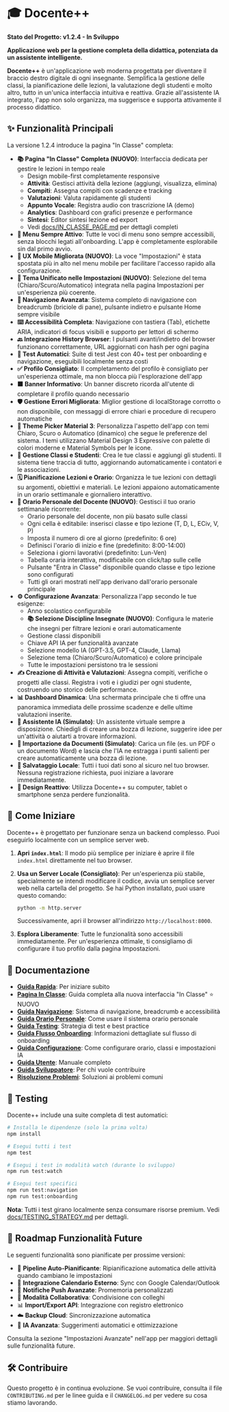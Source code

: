 # 🎓 Docente++

**Stato del Progetto: v1.2.4 - In Sviluppo**

**Applicazione web per la gestione completa della didattica, potenziata da un assistente intelligente.**

**Docente++** è un'applicazione web moderna progettata per diventare il braccio destro digitale di ogni insegnante. Semplifica la gestione delle classi, la pianificazione delle lezioni, la valutazione degli studenti e molto altro, tutto in un'unica interfaccia intuitiva e reattiva. Grazie all'assistente IA  integrato, l'app non solo organizza, ma suggerisce e supporta attivamente il processo didattico.

## ✨ Funzionalità Principali

La versione 1.2.4 introduce la pagina "In Classe" completa:

- **📚 Pagina "In Classe" Completa (NUOVO)**: Interfaccia dedicata per gestire le lezioni in tempo reale
  - Design mobile-first completamente responsive
  - **Attività**: Gestisci attività della lezione (aggiungi, visualizza, elimina)
  - **Compiti**: Assegna compiti con scadenze e tracking
  - **Valutazioni**: Valuta rapidamente gli studenti
  - **Appunto Vocale**: Registra audio con trascrizione IA (demo)
  - **Analytics**: Dashboard con grafici presenze e performance
  - **Sintesi**: Editor sintesi lezione ed export
  - Vedi [docs/IN_CLASSE_PAGE.md](docs/IN_CLASSE_PAGE.md) per dettagli completi
- **🎯 Menu Sempre Attivo**: Tutte le voci di menu sono sempre accessibili, senza blocchi legati all'onboarding. L'app è completamente esplorabile sin dal primo avvio.
- **📱 UX Mobile Migliorata (NUOVO)**: La voce "Impostazioni" è stata spostata più in alto nel menu mobile per facilitare l'accesso rapido alla configurazione.
- **🎨 Tema Unificato nelle Impostazioni (NUOVO)**: Selezione del tema (Chiaro/Scuro/Automatico) integrata nella pagina Impostazioni per un'esperienza più coerente.
- **🧭 Navigazione Avanzata**: Sistema completo di navigazione con breadcrumb (briciole di pane), pulsante indietro e pulsante Home sempre visibile
- **⌨️ Accessibilità Completa**: Navigazione con tastiera (Tab), etichette ARIA, indicatori di focus visibili e supporto per lettori di schermo
- **🔙 Integrazione History Browser**: I pulsanti avanti/indietro del browser funzionano correttamente, URL aggiornati con hash per ogni pagina
- **🧪 Test Automatici**: Suite di test Jest con 40+ test per onboarding e navigazione, eseguibili localmente senza costi
- **✅ Profilo Consigliato**: Il completamento del profilo è consigliato per un'esperienza ottimale, ma non blocca più l'esplorazione dell'app
- **🟧 Banner Informativo**: Un banner discreto ricorda all'utente di completare il profilo quando necessario
- **🛡️ Gestione Errori Migliorata**: Miglior gestione di localStorage corrotto o non disponibile, con messaggi di errore chiari e procedure di recupero automatiche
- **🎨 Theme Picker Material 3**: Personalizza l'aspetto dell'app con temi Chiaro, Scuro o Automatico (dinamico) che segue le preferenze del sistema. I temi utilizzano Material Design 3 Expressive con palette di colori moderne e Material Symbols per le icone.
- **🏫 Gestione Classi e Studenti**: Crea le tue classi e aggiungi gli studenti. Il sistema tiene traccia di tutto, aggiornando automaticamente i contatori e le associazioni.
- **🗓️ Pianificazione Lezioni e Orario**: Organizza le tue lezioni con dettagli su argomenti, obiettivi e materiali. Le lezioni appaiono automaticamente in un orario settimanale e giornaliero interattivo.
- **📅 Orario Personale del Docente (NUOVO)**: Gestisci il tuo orario settimanale ricorrente:
  - Orario personale del docente, non più basato sulle classi
  - Ogni cella è editabile: inserisci classe e tipo lezione (T, D, L, ECiv, V, P)
  - Imposta il numero di ore al giorno (predefinito: 6 ore)
  - Definisci l'orario di inizio e fine (predefinito: 8:00-14:00)
  - Seleziona i giorni lavorativi (predefinito: Lun-Ven)
  - Tabella oraria interattiva, modificabile con click/tap sulle celle
  - Pulsante "Entra in Classe" disponibile quando classe e tipo lezione sono configurati
  - Tutti gli orari mostrati nell'app derivano dall'orario personale principale
- **⚙️ Configurazione Avanzata**: Personalizza l'app secondo le tue esigenze:
  - Anno scolastico configurabile
  - **📚 Selezione Discipline Insegnate (NUOVO)**: Configura le materie che insegni per filtrare lezioni e orari automaticamente
  - Gestione classi disponibili
  - Chiave API IA per funzionalità avanzate
  - Selezione modello IA (GPT-3.5, GPT-4, Claude, Llama)
  - Selezione tema (Chiaro/Scuro/Automatico) e colore principale
  - Tutte le impostazioni persistono tra le sessioni
- **✍️ Creazione di Attività e Valutazioni**: Assegna compiti, verifiche o progetti alle classi. Registra i voti e i giudizi per ogni studente, costruendo uno storico delle performance.
- **📊 Dashboard Dinamica**: Una schermata principale che ti offre una panoramica immediata delle prossime scadenze e delle ultime valutazioni inserite.
- **🤖 Assistente IA (Simulato)**: Un assistente virtuale sempre a disposizione. Chiedigli di creare una bozza di lezione, suggerire idee per un'attività o aiutarti a trovare informazioni.
- **📄 Importazione da Documenti (Simulato)**: Carica un file (es. un PDF o un documento Word) e lascia che l'IA ne estragga i punti salienti per creare automaticamente una bozza di lezione.
- **💾 Salvataggio Locale**: Tutti i tuoi dati sono al sicuro nel tuo browser. Nessuna registrazione richiesta, puoi iniziare a lavorare immediatamente.
- **📱 Design Reattivo**: Utilizza Docente++ su computer, tablet o smartphone senza perdere funzionalità.

## 🚀 Come Iniziare

Docente++ è progettato per funzionare senza un backend complesso. Puoi eseguirlo localmente con un semplice server web.

1.  **Apri `index.html`**: Il modo più semplice per iniziare è aprire il file `index.html` direttamente nel tuo browser.
    
2.  **Usa un Server Locale (Consigliato)**: Per un'esperienza più stabile, specialmente se intendi modificare il codice, avvia un semplice server web nella cartella del progetto. Se hai Python installato, puoi usare questo comando:
    ```bash
    python -m http.server
    ```
    Successivamente, apri il browser all'indirizzo `http://localhost:8000`.

3.  **Esplora Liberamente**: Tutte le funzionalità sono accessibili immediatamente. Per un'esperienza ottimale, ti consigliamo di configurare il tuo profilo dalla pagina Impostazioni.

## 📖 Documentazione

- **[Guida Rapida](docs/QUICK_START.md)**: Per iniziare subito
- **[Pagina In Classe](docs/IN_CLASSE_PAGE.md)**: Guida completa alla nuova interfaccia "In Classe" ⭐ NUOVO
- **[Guida Navigazione](docs/NAVIGATION_GUIDE.md)**: Sistema di navigazione, breadcrumb e accessibilità
- **[Guida Orario Personale](docs/PERSONAL_SCHEDULE_GUIDE.md)**: Come usare il sistema orario personale
- **[Guida Testing](docs/TESTING_STRATEGY.md)**: Strategia di test e best practice
- **[Guida Flusso Onboarding](docs/ONBOARDING_FLOW_GUIDE.md)**: Informazioni dettagliate sul flusso di onboarding
- **[Guida Configurazione](docs/CONFIGURATION_GUIDE.md)**: Come configurare orario, classi e impostazioni IA
- **[Guida Utente](docs/user-guide.md)**: Manuale completo
- **[Guida Sviluppatore](docs/dev-guide.md)**: Per chi vuole contribuire
- **[Risoluzione Problemi](docs/TROUBLESHOOTING.md)**: Soluzioni ai problemi comuni

## 🧪 Testing

Docente++ include una suite completa di test automatici:

```bash
# Installa le dipendenze (solo la prima volta)
npm install

# Esegui tutti i test
npm test

# Esegui i test in modalità watch (durante lo sviluppo)
npm run test:watch

# Esegui test specifici
npm run test:navigation
npm run test:onboarding
```

**Nota**: Tutti i test girano localmente senza consumare risorse premium. Vedi [docs/TESTING_STRATEGY.md](docs/TESTING_STRATEGY.md) per dettagli.

## 🔮 Roadmap Funzionalità Future

Le seguenti funzionalità sono pianificate per prossime versioni:

- 🔄 **Pipeline Auto-Pianificante**: Ripianificazione automatica delle attività quando cambiano le impostazioni
- 📅 **Integrazione Calendario Esterno**: Sync con Google Calendar/Outlook
- 🔔 **Notifiche Push Avanzate**: Promemoria personalizzati
- 🤝 **Modalità Collaborativa**: Condivisione con colleghi
- 📊 **Import/Export API**: Integrazione con registro elettronico
- ☁️ **Backup Cloud**: Sincronizzazione automatica
- 🧠 **IA Avanzata**: Suggerimenti automatici e ottimizzazione

Consulta la sezione "Impostazioni Avanzate" nell'app per maggiori dettagli sulle funzionalità future.

## 🛠️ Contribuire

Questo progetto è in continua evoluzione. Se vuoi contribuire, consulta il file `CONTRIBUTING.md` per le linee guida e il `CHANGELOG.md` per vedere su cosa stiamo lavorando.
